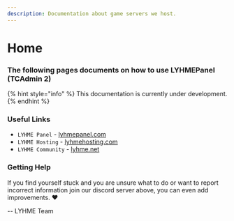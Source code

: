 ```yaml
---
description: Documentation about game servers we host.
---
```


# Home

### The following pages documents on how to use LYHMEPanel \(TCAdmin 2\)

{% hint style="info" %}
This documentation is currently under development.
{% endhint %}

### Useful Links

* `LYHME Panel` - [lyhmepanel.com](https://lyhmepanel.com)
* `LYHME Hosting` - [lyhmehosting.com](https://lyhmehosting.com)
* `LYHME Community` - [lyhme.net](https://lyhme.net)

### Getting Help

If you find yourself stuck and you are unsure what to do or want to report incorrect information join our discord server  above, you can even add improvements. ❤️  
  
-- LYHME Team



